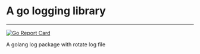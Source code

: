 # A go logging library
--------------------
[![Go Report Card](https://goreportcard.com/badge/github.com/go-ray/logging)](https://goreportcard.com/report/github.com/go-ray/logging)

A golang log package with rotate log file
